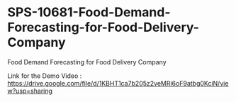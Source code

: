 # SPS-10681-Food-Demand-Forecasting-for-Food-Delivery-Company
Food Demand Forecasting for Food Delivery Company

Link for the Demo Video : https://drive.google.com/file/d/1KBHT1ca7b205z2veMRi6oF9atbg0KciN/view?usp=sharing
